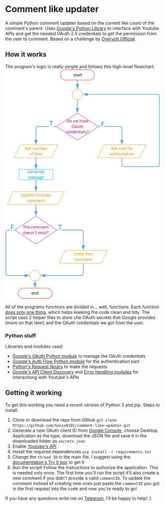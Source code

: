 # Comment like updater
A simple Python comment updater based on the current like count of the comment's parent.
Uses [Google's Python Library](https://github.com/googleapis/google-api-python-client) to interface with Youtube APIs and get the needed OAuth 2.0 credentials to get the permission from the user to comment.
Based on a challenge by [Overvolt Official](https://t.me/overVoltOfficial/4912).

## How it works
The program's logic is really simple and follows this high-level flowchart:
![Diagram](https://raw.githubusercontent.com/Sasso0101/comment-like-updater/main/docs/diagram.png)

All of the programs functions are divided in... well, functions. Each function [does only one thing](https://en.wikipedia.org/wiki/Single-responsibility_principle), which helps keeking the code clean and tidy. The script uses 2 helper files to store che OAuth secrets that Google provides (more on that later) and the OAuth credentials we got from the user.

### Python stuff
Libraries and modules used:
 - [Google's OAuth Python module](https://google-auth.readthedocs.io/en/latest/reference/google.oauth2.credentials.html) to manage the OAuth credentials
 - [Google's Auth Flow Python module](https://google-auth-oauthlib.readthedocs.io/en/latest/reference/google_auth_oauthlib.flow.html) for the authentication part
 - [Python's Request library](https://requests.readthedocs.io/en/master/) to make the requests
 - [Google's API Client Discovery](https://googleapis.github.io/google-api-python-client/docs/epy/googleapiclient.discovery-module.html) and [Error handling mudules](https://googleapis.github.io/google-api-python-client/docs/epy/googleapiclient.errors-module.html) for interactiong with Youtube's APIs
 ## Getting it working
To get this working you need a recent version of Python 3 and pip.
Steps to install:
1. Clone or download the repo from Github
    `git clone https://github.com/Sasso0101/comment-like-updater.git`
2. Generate a new OAuth client ID from [Google Console](https://console.developers.google.com/apis/credentials), choose Desktop Application as the type, download the JSON file and save it in the downloaded folder as `secrets.json`
3. Enable [Youtube's API](https://console.developers.google.com/apis/library/youtube.googleapis.com?id=125bab65-cfb6-4f25-9826-4dcc309bc508)
4. Install the required dependencies
	`pip install -r requirements.txt`
5. Change the `thread ID` in the main file. I suggest using the [documentation's Try It box](https://developers.google.com/youtube/v3/docs/commentThreads/list) to get it
6. Run the script! Follow the instructions to authorize the application. This is needed only once. The first time you'll run the script it'll also create a new comment if you didn't provide a valid `commentID`. To update the comment instead of creating new ones just paste the `commentID` you got in the first request into the code and now you're ready to go!

If you have any questions write me on [Telegram](https://t.me/sasso0101), I'll be happy to help! :)
